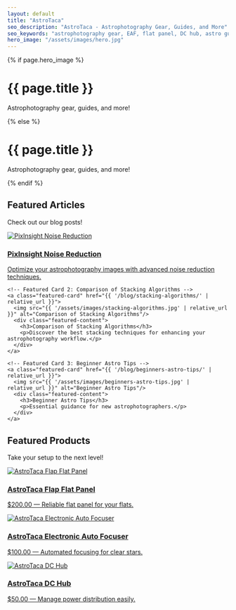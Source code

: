```yaml
---
layout: default
title: "AstroTaca"
seo_description: "AstroTaca - Astrophotography Gear, Guides, and More"
seo_keywords: "astrophotography gear, EAF, flat panel, DC hub, astro guides"
hero_image: "/assets/images/hero.jpg"
---
```


<!-- Hero Section -->
{% if page.hero_image %}
<div class="hero" style="background-image: url('{{ page.hero_image }}');" data-aos="fade-in">
  <div class="hero-overlay" style="background: rgba(0,0,0,0.4);"></div>
  <div class="hero-content">
    <h1>{{ page.title }}</h1>
    <p>Astrophotography gear, guides, and more!</p>
  </div>
</div>
{% else %}
<div class="hero" data-aos="fade-in">
  <div class="hero-overlay"></div>
  <div class="hero-content">
    <h1>{{ page.title }}</h1>
    <p>Astrophotography gear, guides, and more!</p>
  </div>
</div>
{% endif %}

<!-- Featured Articles -->
<section class="home-intro" data-aos="fade-up">
  <h2>Featured Articles</h2>
  <p>Check out our blog posts!</p>
  <div class="featured-grid">
    <!-- Featured Card 1: PixInsight Noise Reduction -->
    <a class="featured-card" href="{{ '/blog/noise-reduction/' | relative_url }}">
      <img src="{{ '/assets/images/pixinsight-noise-reduction.jpg' | relative_url }}" alt="PixInsight Noise Reduction"/>
      <div class="featured-content">
        <h3>PixInsight Noise Reduction</h3>
        <p>Optimize your astrophotography images with advanced noise reduction techniques.</p>
      </div>
    </a>

    <!-- Featured Card 2: Comparison of Stacking Algorithms -->
    <a class="featured-card" href="{{ '/blog/stacking-algorithms/' | relative_url }}">
      <img src="{{ '/assets/images/stacking-algorithms.jpg' | relative_url }}" alt="Comparison of Stacking Algorithms"/>
      <div class="featured-content">
        <h3>Comparison of Stacking Algorithms</h3>
        <p>Discover the best stacking techniques for enhancing your astrophotography workflow.</p>
      </div>
    </a>

    <!-- Featured Card 3: Beginner Astro Tips -->
    <a class="featured-card" href="{{ '/blog/beginners-astro-tips/' | relative_url }}">
      <img src="{{ '/assets/images/beginners-astro-tips.jpg' | relative_url }}" alt="Beginner Astro Tips"/>
      <div class="featured-content">
        <h3>Beginner Astro Tips</h3>
        <p>Essential guidance for new astrophotographers.</p>
      </div>
    </a>
  </div>  <!-- End .featured-grid for Featured Articles -->
</section>  <!-- End Featured Articles section -->

<!-- Featured Products -->
<section class="home-intro" data-aos="fade-up">
  <h2>Featured Products</h2>
  <p>Take your setup to the next level!</p>
  <div class="featured-grid">
    <a class="featured-card" href="{{ '/products/flap-flat-panel/' | relative_url }}">
      <img src="{{ '/assets/images/flap-flat-panel.jpg' | relative_url }}" alt="AstroTaca Flap Flat Panel"/>
      <div class="featured-content">
        <h3>AstroTaca Flap Flat Panel</h3>
        <p>$200.00 &mdash; Reliable flat panel for your flats.</p>
      </div>
    </a>
    <a class="featured-card" href="{{ '/products/eaf/' | relative_url }}">
      <img src="{{ '/assets/images/eaf.jpg' | relative_url }}" alt="AstroTaca Electronic Auto Focuser"/>
      <div class="featured-content">
        <h3>AstroTaca Electronic Auto Focuser</h3>
        <p>$100.00 &mdash; Automated focusing for clear stars.</p>
      </div>
    </a>
    <a class="featured-card" href="{{ '/products/dc-hub/' | relative_url }}">
      <img src="{{ '/assets/images/dc-hub.jpg' | relative_url }}" alt="AstroTaca DC Hub"/>
      <div class="featured-content">
        <h3>AstroTaca DC Hub</h3>
        <p>$50.00 &mdash; Manage power distribution easily.</p>
      </div>
    </a>
  </div>
</section>
